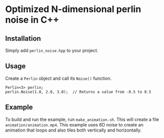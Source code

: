 Optimized N-dimensional perlin noise in C++
===========================================

Installation
------------

Simply add `perlin_noise.hpp` to your project.

Usage
-----

Create a `Perlin` object and call its `Noise()` function.

```
Perlin<3> perlin;
perlin.Noise(1.0, 2.0, 3.0);  // Returns a value from -0.5 to 0.5
```
Example
-------

To build and run the example, run `make_animation.sh`.  This will
create a file `animation/animation.mp4`.  This example uses 6D noise
to create an animation that loops and also tiles both vertically and
horizontally.
